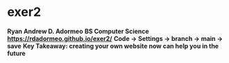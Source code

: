 # exer2

**Ryan Andrew D. Adormeo**
**BS Computer Science**
**https://rdadormeo.github.io/exer2/**
**Code -> Settings -> branch -> main -> save**
**Key Takeaway: creating your own website now can help you in the future**
